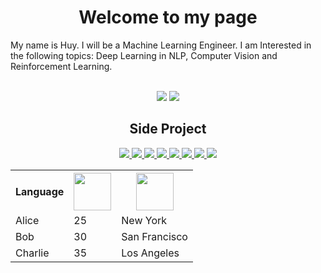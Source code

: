 <h1 align="center">Welcome to my page</h1>
<p align="left">My name is Huy. I will be a Machine Learning Engineer. I am Interested in the following topics: Deep Learning in NLP, Computer Vision and Reinforcement Learning.</p> <br>
<div align="center">
    <img src="https://github-readme-stats.vercel.app/api?username=HuyOnic&bg_color=30,e96443,904e95&title_color=fff&text_color=fff&hide=contribs,prs"/>
    <img src="https://github-readme-stats.vercel.app/api/top-langs/?username=anuraghazra&langs_count=8&layout=compact&bg_color=30,904e95,e96443&hide_title=true&text_color=fff"/>
</div>
<h2 align=center>Side Project</h2>
<div align="center">
    <a href="https://github.com/HuyOnic/Direct-Message">
    <img src="https://github-readme-stats.vercel.app/api/pin/?username=HuyOnic&repo=Direct-Message&theme=cobalt"/>
    </a>
    <a href="https://github.com/HuyOnic/Web-Detect-Object">
    <img src="https://github-readme-stats.vercel.app/api/pin/?username=HuyOnic&repo=Web-Detect-Object&theme=cobalt"/>
    </a>
    <a href="https://github.com/HuyOnic/VietcombankBill">
    <img src="https://github-readme-stats.vercel.app/api/pin/?username=HuyOnic&repo=VietcombankBill&theme=gruvbox"/>
    </a>
    <a href="https://github.com/HuyOnic/CoffeShop">
    <img src="https://github-readme-stats.vercel.app/api/pin/?username=HuyOnic&repo=CoffeShop&theme=dracula"/>
    </a>
    <a href="https://github.com/HuyOnic/HousePrice">
    <img src="https://github-readme-stats.vercel.app/api/pin/?username=HuyOnic&repo=HousePrice&theme=merko"/>
    </a>
    <a href="https://github.com/HuyOnic/Wyndham-Thanh-Thuy">
    <img src="https://github-readme-stats.vercel.app/api/pin/?username=HuyOnic&repo=Wyndham-Thanh-Thuy&theme=onedark"/>
    </a>
    <a href="https://github.com/HuyOnic/Federated-Learning">
    <img src="https://github-readme-stats.vercel.app/api/pin/?username=HuyOnic&repo=Federated-Learning&theme=tokyonight"/>
    </a>
    <a href="https://github.com/HuyOnic/Federated-Learning">
    <img src="https://github-readme-stats.vercel.app/api/pin/?username=HuyOnic&repo=Federated-Learning&theme=tokyonight"/>
    </a>
</div>

<table align='center'>
  <tr>
    <th>Language</th>
    <th>
        <a href="https://developer.mozilla.org/en-US/docs/Web/JavaScript">
            <img style='width:60px; height:60px' src="https://upload.wikimedia.org/wikipedia/commons/6/6a/JavaScript-logo.png"/>
        </a>
    </th>
    <th>
        <a href="https://www.python.org/doc/">
            <img style='width:60px; height:60px' src="https://upload.wikimedia.org/wikipedia/commons/thumb/c/c3/Python-logo-notext.svg/1869px-Python-logo-notext.svg.png"/>
        </a>
    </th>
  </tr>
  <tr>
    <td>Alice</td>
    <td>25</td>
    <td>New York</td>
  </tr>
  <tr>
    <td>Bob</td>
    <td>30</td>
    <td>San Francisco</td>
  </tr>
  <tr>
    <td>Charlie</td>
    <td>35</td>
    <td>Los Angeles</td>
  </tr>
</table>


